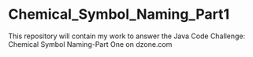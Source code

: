 # Chemical_Symbol_Naming_Part1
This repository will contain my work to answer the Java Code Challenge: Chemical Symbol Naming-Part One on dzone.com
